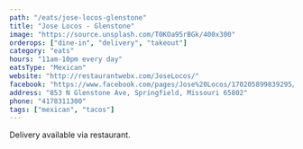 ```yaml
---
path: "/eats/jose-locos-glenstone"
title: "Jose Locos - Glenstone"
image: "https://source.unsplash.com/T0KOa95rBGk/400x300"
orderops: ["dine-in", "delivery", "takeout"]
category: "eats"
hours: "11am-10pm every day"
eatsType: "Mexican"
website: "http://restaurantwebx.com/JoseLocos/"
facebook: "https://www.facebook.com/pages/Jose%20Locos/170205899839295/"
address: "853 N Glenstone Ave, Springfield, Missouri 65802"
phone: "4178311300"
tags: ["mexican", "tacos"]
---
```


Delivery available via restaurant.
